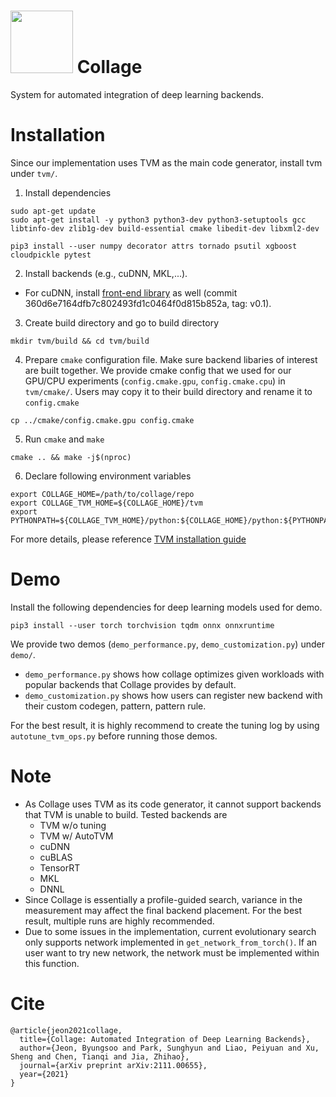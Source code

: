 # <img src=https://github.com/cmu-catalyst/collage/blob/main/Collage%20logo.png width="100" height="100"> Collage
System for automated integration of deep learning backends. 

# Installation
Since our implementation uses TVM as the main code generator, install tvm under `tvm/`.
1. Install dependencies
```
sudo apt-get update
sudo apt-get install -y python3 python3-dev python3-setuptools gcc libtinfo-dev zlib1g-dev build-essential cmake libedit-dev libxml2-dev
```
```
pip3 install --user numpy decorator attrs tornado psutil xgboost cloudpickle pytest
```

2. Install backends (e.g., cuDNN, MKL,...). 
* For cuDNN, install [front-end library](https://github.com/NVIDIA/cudnn-frontend) as well (commit 360d6e7164dfb7c802493fd1c0464f0d815b852a, tag: v0.1).


3. Create build directory and go to build directory
```
mkdir tvm/build && cd tvm/build
```
4. Prepare `cmake` configuration file. Make sure backend libaries of interest are built together. We provide cmake config that we used for our GPU/CPU experiments (`config.cmake.gpu`, `config.cmake.cpu`) in `tvm/cmake/`. Users may copy it to their build directory and rename it to `config.cmake`
 ```
 cp ../cmake/config.cmake.gpu config.cmake
 ```
5. Run `cmake` and `make`
```
cmake .. && make -j$(nproc)
```
6. Declare following environment variables
```
export COLLAGE_HOME=/path/to/collage/repo
export COLLAGE_TVM_HOME=${COLLAGE_HOME}/tvm
export PYTHONPATH=${COLLAGE_TVM_HOME}/python:${COLLAGE_HOME}/python:${PYTHONPATH}
```

For more details, please reference [TVM installation guide](https://tvm.apache.org/docs/install/index.html)

# Demo
Install the following dependencies for deep learning models used for demo.
```
pip3 install --user torch torchvision tqdm onnx onnxruntime
```

We provide two demos (`demo_performance.py`, `demo_customization.py`) under `demo/`. 
* `demo_performance.py` shows how collage optimizes given workloads with popular backends that Collage provides by default.
* `demo_customization.py` shows how users can register new backend with their custom codegen, pattern, pattern rule.

For the best result, it is highly recommend to create the tuning log by using `autotune_tvm_ops.py` before running those demos.


# Note
* As Collage uses TVM as its code generator, it cannot support backends that TVM is unable to build. Tested backends are
  * TVM w/o tuning
  * TVM w/ AutoTVM
  * cuDNN
  * cuBLAS
  * TensorRT
  * MKL
  * DNNL
* Since Collage is essentially a profile-guided search, variance in the measurement may affect the final backend placement. For the best result, multiple runs are highly recommended. 
* Due to some issues in the implementation, current evolutionary search only supports network implemented in `get_network_from_torch()`. If an user want to try new network, the network must be implemented within this function.


# Cite
```
@article{jeon2021collage,
  title={Collage: Automated Integration of Deep Learning Backends},
  author={Jeon, Byungsoo and Park, Sunghyun and Liao, Peiyuan and Xu, Sheng and Chen, Tianqi and Jia, Zhihao},
  journal={arXiv preprint arXiv:2111.00655},
  year={2021}
}
```
